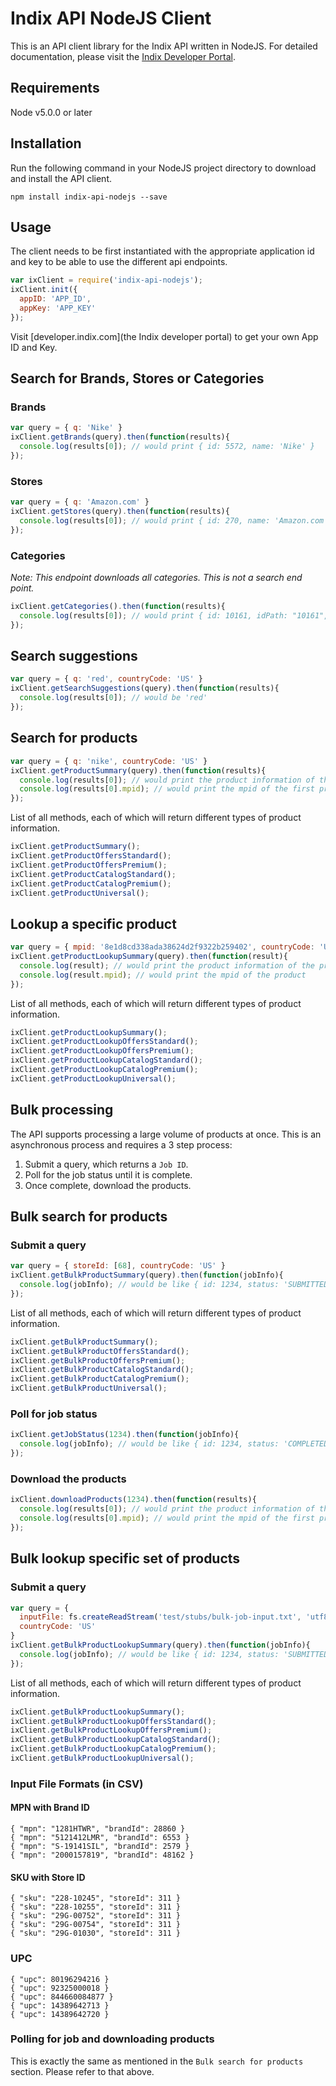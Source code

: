 # Indix API NodeJS Client
This is an API client library for the Indix API written in NodeJS. For detailed documentation, please visit the [Indix Developer Portal](https://developer.indix.com/).

## Requirements
Node v5.0.0 or later

## Installation
Run the following command in your NodeJS project directory to download and install the API client.
```
npm install indix-api-nodejs --save
```

## Usage
The client needs to be first instantiated with the appropriate application id and key to be able to use the different api endpoints.
```js
var ixClient = require('indix-api-nodejs');
ixClient.init({
  appID: 'APP_ID',
  appKey: 'APP_KEY'
});
```
Visit [developer.indix.com](the Indix developer portal) to get your own App ID and Key.

## Search for Brands, Stores or Categories
### Brands
```js
var query = { q: 'Nike' }
ixClient.getBrands(query).then(function(results){
  console.log(results[0]); // would print { id: 5572, name: 'Nike' }
});
```
### Stores
```js
var query = { q: 'Amazon.com' }
ixClient.getStores(query).then(function(results){
  console.log(results[0]); // would print { id: 270, name: 'Amazon.com Marketplace', countryCode: 'US' }
});
```
### Categories
*Note: This endpoint downloads all categories. This is not a search end point.*
```js
ixClient.getCategories().then(function(results){
  console.log(results[0]); // would print { id: 10161, idPath: "10161", name: 'Computers & Accessories', namePath: 'Computers & Accessories' }
});
```

## Search suggestions
```js
var query = { q: 'red', countryCode: 'US' }
ixClient.getSearchSuggestions(query).then(function(results){
  console.log(results[0]); // would be 'red'
});
```

## Search for products
```js
var query = { q: 'nike', countryCode: 'US' }
ixClient.getProductSummary(query).then(function(results){
  console.log(results[0]); // would print the product information of the first product
  console.log(results[0].mpid); // would print the mpid of the first product
});
```
List of all methods, each of which will return different types of product information.
```js
ixClient.getProductSummary();
ixClient.getProductOffersStandard();
ixClient.getProductOffersPremium();
ixClient.getProductCatalogStandard();
ixClient.getProductCatalogPremium();
ixClient.getProductUniversal();
```

## Lookup a specific product
```js
var query = { mpid: '8e1d8cd338ada38624d2f9322b259402', countryCode: 'US' }
ixClient.getProductLookupSummary(query).then(function(result){
  console.log(result); // would print the product information of the product
  console.log(result.mpid); // would print the mpid of the product
});
```
List of all methods, each of which will return different types of product information.
```js
ixClient.getProductLookupSummary();
ixClient.getProductLookupOffersStandard();
ixClient.getProductLookupOffersPremium();
ixClient.getProductLookupCatalogStandard();
ixClient.getProductLookupCatalogPremium();
ixClient.getProductLookupUniversal();
```

## Bulk processing
The API supports processing a large volume of products at once. This is an asynchronous process and requires a 3 step process:

1. Submit a query, which returns a `Job ID`.
2. Poll for the job status until it is complete.
3. Once complete, download the products.

## Bulk search for products
### Submit a query
```js
var query = { storeId: [68], countryCode: 'US' }
ixClient.getBulkProductSummary(query).then(function(jobInfo){
  console.log(jobInfo); // would be like { id: 1234, status: 'SUBMITTED' }
});
```

List of all methods, each of which will return different types of product information.
```js
ixClient.getBulkProductSummary();
ixClient.getBulkProductOffersStandard();
ixClient.getBulkProductOffersPremium();
ixClient.getBulkProductCatalogStandard();
ixClient.getBulkProductCatalogPremium();
ixClient.getBulkProductUniversal();
```

### Poll for job status
```js
ixClient.getJobStatus(1234).then(function(jobInfo){
  console.log(jobInfo); // would be like { id: 1234, status: 'COMPLETED', count: 10000 }
});
```

### Download the products
```js
ixClient.downloadProducts(1234).then(function(results){
  console.log(results[0]); // would print the product information of the first product
  console.log(results[0].mpid); // would print the mpid of the first product
});
```

## Bulk lookup specific set of products
### Submit a query
```js
var query = {
  inputFile: fs.createReadStream('test/stubs/bulk-job-input.txt', 'utf8'), // Refer to examples below for format
  countryCode: 'US'
}
ixClient.getBulkProductLookupSummary(query).then(function(jobInfo){
  console.log(jobInfo); // would be like { id: 1234, status: 'SUBMITTED' }
});
```

List of all methods, each of which will return different types of product information.
```js
ixClient.getBulkProductLookupSummary();
ixClient.getBulkProductLookupOffersStandard();
ixClient.getBulkProductLookupOffersPremium();
ixClient.getBulkProductLookupCatalogStandard();
ixClient.getBulkProductLookupCatalogPremium();
ixClient.getBulkProductLookupUniversal();
```

### Input File Formats (in CSV)
#### MPN with Brand ID
```
{ "mpn": "1281HTWR", "brandId": 28860 }
{ "mpn": "5121412LMR", "brandId": 6553 }
{ "mpn": "S-19141SIL", "brandId": 2579 }
{ "mpn": "2000157819", "brandId": 48162 }
```

#### SKU with Store ID
```
{ "sku": "228-10245", "storeId": 311 }
{ "sku": "228-10255", "storeId": 311 }
{ "sku": "29G-00752", "storeId": 311 }
{ "sku": "29G-00754", "storeId": 311 }
{ "sku": "29G-01030", "storeId": 311 }
```

### UPC
```
{ "upc": 80196294216 }
{ "upc": 92325000018 }
{ "upc": 844660084877 }
{ "upc": 14389642713 }
{ "upc": 14389642720 }
```

### Polling for job and downloading products
This is exactly the same as mentioned in the `Bulk search for products` section. Please refer to that above.
